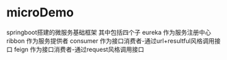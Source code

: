 # microDemo
springboot搭建的微服务基础框架 其中包括四个子 eureka 作为服务注册中心 ribbon 作为服务提供者 consumer 作为接口消费者-通过url+resultful风格调用接口 feign 作为接口消费者-通过request风格调用接口
